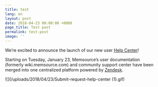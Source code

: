 ```yaml
---
title: test
lang: en
layout: post
date: 2018-04-23 00:00:00 +0000
page_title: Test post
permalink: test-post
image: ''
---
```

We’re excited to announce the launch of our new user [Help Center](https://help.memsource.com/)!

Starting on Tuesday, January 23, Memsource’s user documentation (formerly wiki.memsource.com) and community support center have been merged into one centralized platform powered by [Zendesk](https://www.zendesk.com/).

![](/uploads/2018/04/23/Submit-request-help-center (1).gif)